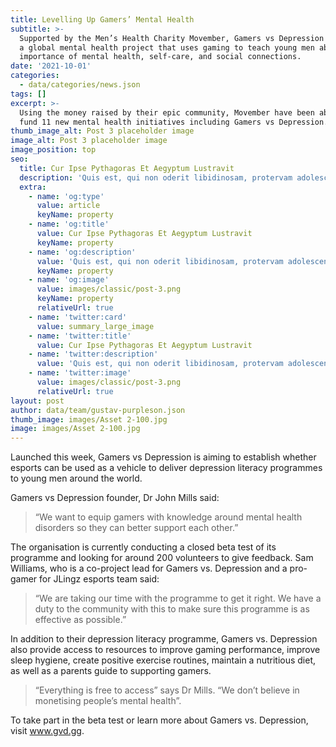 ```yaml
---
title: Levelling Up Gamers’ Mental Health
subtitle: >-
  Supported by the Men’s Health Charity Movember, Gamers vs Depression (GVD) is
  a global mental health project that uses gaming to teach young men about the
  importance of mental health, self-care, and social connections.
date: '2021-10-01'
categories:
  - data/categories/news.json
tags: []
excerpt: >-
  Using the money raised by their epic community, Movember have been able to
  fund 11 new mental health initiatives including Gamers vs Depression...
thumb_image_alt: Post 3 placeholder image
image_alt: Post 3 placeholder image
image_position: top
seo:
  title: Cur Ipse Pythagoras Et Aegyptum Lustravit
  description: 'Quis est, qui non oderit libidinosam, protervam adolescentiam'
  extra:
    - name: 'og:type'
      value: article
      keyName: property
    - name: 'og:title'
      value: Cur Ipse Pythagoras Et Aegyptum Lustravit
      keyName: property
    - name: 'og:description'
      value: 'Quis est, qui non oderit libidinosam, protervam adolescentiam'
      keyName: property
    - name: 'og:image'
      value: images/classic/post-3.png
      keyName: property
      relativeUrl: true
    - name: 'twitter:card'
      value: summary_large_image
    - name: 'twitter:title'
      value: Cur Ipse Pythagoras Et Aegyptum Lustravit
    - name: 'twitter:description'
      value: 'Quis est, qui non oderit libidinosam, protervam adolescentiam'
    - name: 'twitter:image'
      value: images/classic/post-3.png
      relativeUrl: true
layout: post
author: data/team/gustav-purpleson.json
thumb_image: images/Asset 2-100.jpg
image: images/Asset 2-100.jpg
---
```

Launched this week, Gamers vs Depression is aiming to establish whether esports can be used as a vehicle to deliver depression literacy programmes to young men around the world.


Gamers vs Depression founder, Dr John Mills said:

>  “We want to equip gamers with knowledge around mental health disorders so they can better support each other.”

The organisation is currently conducting a closed beta test of its programme and looking for around 200 volunteers to give feedback. Sam Williams, who is a co-project lead for Gamers vs. Depression and a pro-gamer for JLingz esports team said: 

> “We are taking our time with the programme to get it right. We have a duty to the community with this to make sure this programme is as effective as possible.”

In addition to their depression literacy programme, Gamers vs. Depression also provide access to resources to improve gaming performance, improve sleep hygiene, create positive exercise routines, maintain a nutritious diet, as well as a parents guide to supporting gamers. 

> “Everything is free to access” says Dr Mills. “We don’t believe in monetising people’s mental health”.

To take part in the beta test or learn more about Gamers vs. Depression, visit www.gvd.gg.

